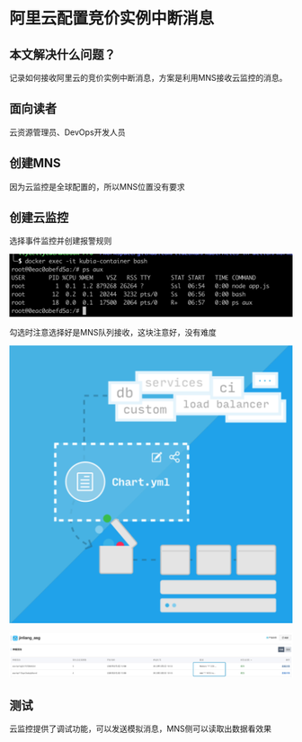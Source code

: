 # 阿里云配置竞价实例中断消息

## 本文解决什么问题？

记录如何接收阿里云的竞价实例中断消息，方案是利用MNS接收云监控的消息。

## 面向读者

云资源管理员、DevOps开发人员

## 创建MNS

因为云监控是全球配置的，所以MNS位置没有要求

## 创建云监控

选择事件监控并创建报警规则

![](../.gitbook/assets/image%20%2890%29.png)

勾选时注意选择好是MNS队列接收，这块注意好，没有难度

![](../.gitbook/assets/image%20%2892%29.png)

![](../.gitbook/assets/image%20%2814%29.png)

## 测试

云监控提供了调试功能，可以发送模拟消息，MNS侧可以读取出数据看效果



